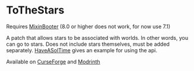 # ToTheStars
Requires [MixinBooter](https://www.curseforge.com/minecraft/mc-mods/mixin-booter "MixinBooter") (8.0 or higher does not work, for now use 7.1)

A patch that allows stars to be associated with worlds. In other words, you can go to stars. Does not include stars themselves, must be added separately.  [HaveASolTime](https://github.com/Codetoil/haveasoltime "HaveASolTime Github") gives an example for using the api.

Available on [CurseForge](https://www.curseforge.com/minecraft/mc-mods/tothestars "ToTheStars CurseForge") and [Modrinth](https://modrinth.com/mod/tothestars "ToTheStars Modrinth")

